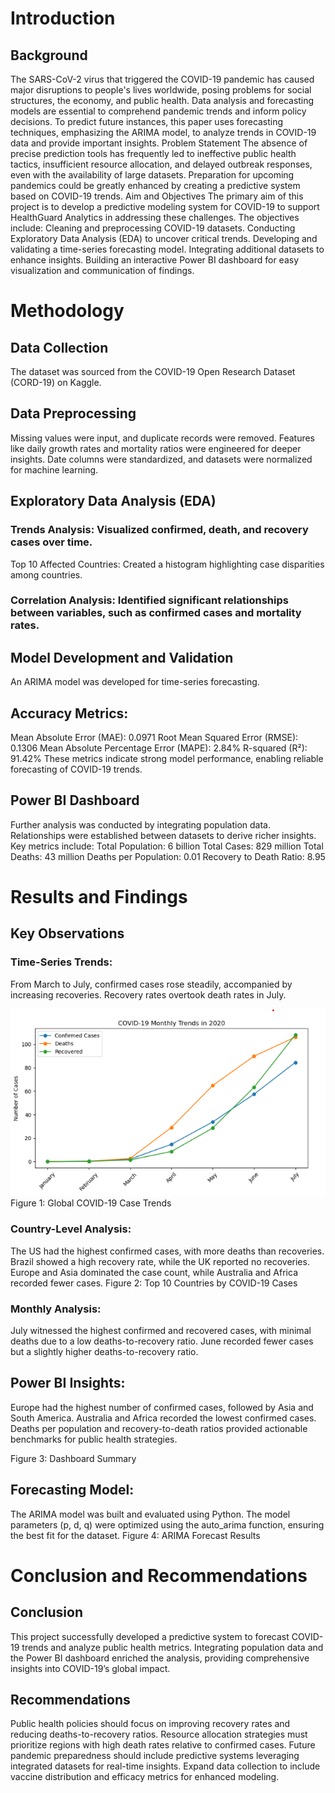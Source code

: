 # Introduction

## Background
The SARS-CoV-2 virus that triggered the COVID-19 pandemic has caused major disruptions to people's lives worldwide, posing problems for social structures, the economy, and public health. Data analysis and forecasting models are essential to comprehend pandemic trends and inform policy decisions. To predict future instances, this paper uses forecasting techniques, emphasizing the ARIMA model, to analyze trends in COVID-19 data and provide important insights.
Problem Statement
The absence of precise prediction tools has frequently led to ineffective public health tactics, insufficient resource allocation, and delayed outbreak responses, even with the availability of large datasets. Preparation for upcoming pandemics could be greatly enhanced by creating a predictive system based on COVID-19 trends.
Aim and Objectives
The primary aim of this project is to develop a predictive modeling system for COVID-19 to support HealthGuard Analytics in addressing these challenges. The objectives include:
Cleaning and preprocessing COVID-19 datasets.
Conducting Exploratory Data Analysis (EDA) to uncover critical trends.
Developing and validating a time-series forecasting model.
Integrating additional datasets to enhance insights.
Building an interactive Power BI dashboard for easy visualization and communication of findings.


# Methodology

## Data Collection
The dataset was sourced from the COVID-19 Open Research Dataset (CORD-19) on Kaggle.

## Data Preprocessing
Missing values were input, and duplicate records were removed.
Features like daily growth rates and mortality ratios were engineered for deeper insights.
Date columns were standardized, and datasets were normalized for machine learning.

## Exploratory Data Analysis (EDA)

### Trends Analysis: Visualized confirmed, death, and recovery cases over time.
Top 10 Affected Countries: Created a histogram highlighting case disparities among countries.

### Correlation Analysis: Identified significant relationships between variables, such as confirmed cases and mortality rates.

## Model Development and Validation
An ARIMA model was developed for time-series forecasting.

## Accuracy Metrics:
Mean Absolute Error (MAE): 0.0971
Root Mean Squared Error (RMSE): 0.1306
Mean Absolute Percentage Error (MAPE): 2.84%
R-squared (R²): 91.42%
These metrics indicate strong model performance, enabling reliable forecasting of COVID-19 trends.


## Power BI Dashboard
Further analysis was conducted by integrating population data. Relationships were established between datasets to derive richer insights. Key metrics include:
Total Population: 6 billion
Total Cases: 829 million
Total Deaths: 43 million
Deaths per Population: 0.01
Recovery to Death Ratio: 8.95


# Results and Findings
## Key Observations
### Time-Series Trends:
From March to July, confirmed cases rose steadily, accompanied by increasing recoveries.
Recovery rates overtook death rates in July.

![](https://github.com/omolola-A/COVID-19-Predictive-Modeling-and-Insights-/blob/main/Monthly%20Trends.png)
Figure 1: Global COVID-19 Case Trends

### Country-Level Analysis:
The US had the highest confirmed cases, with more deaths than recoveries.
Brazil showed a high recovery rate, while the UK reported no recoveries.
Europe and Asia dominated the case count, while Australia and Africa recorded fewer cases.
Figure 2: Top 10 Countries by COVID-19 Cases

### Monthly Analysis:
July witnessed the highest confirmed and recovered cases, with minimal deaths due to a low deaths-to-recovery ratio.
June recorded fewer cases but a slightly higher deaths-to-recovery ratio.

## Power BI Insights:
Europe had the highest number of confirmed cases, followed by Asia and South America.
Australia and Africa recorded the lowest confirmed cases.
Deaths per population and recovery-to-death ratios provided actionable benchmarks for public health strategies.

Figure 3: Dashboard Summary

## Forecasting Model:
The ARIMA model was built and evaluated using Python. The model parameters (p, d, q) were optimized using the auto_arima function, ensuring the best fit for the dataset.
Figure 4: ARIMA Forecast Results


# Conclusion and Recommendations

## Conclusion
This project successfully developed a predictive system to forecast COVID-19 trends and analyze public health metrics. Integrating population data and the Power BI dashboard enriched the analysis, providing comprehensive insights into COVID-19’s global impact.

## Recommendations
Public health policies should focus on improving recovery rates and reducing deaths-to-recovery ratios.
Resource allocation strategies must prioritize regions with high death rates relative to confirmed cases.
Future pandemic preparedness should include predictive systems leveraging integrated datasets for real-time insights.
Expand data collection to include vaccine distribution and efficacy metrics for enhanced modeling.

